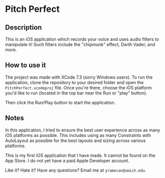 # Pitch Perfect

## Description

This is an iOS application which records your voice and uses audio filters to
manipulate it! Such filters include the "chipmunk" effect, Darth Vader, and
more.

## How to use it

The project was made with XCode 7.3 (sorry Windows users). To run the
application, clone the repository to your desired folder and open the
`PitchPerfect.xcodeproj` file. Once you're there, choose the iOS platform
you'd like to run (located in the top bar near the Run or "play" button).

Then click the Run/Play button to start the application.

## Notes

In this application, I tried to ensure the best user experience across as
many iOS platforms as possible. This includes using as many Constraints
with AutoLayout as possible for the best layouts and sizing across various
platforms.

This is my first iOS application that I have made. It cannot be found on the
App Store. I do not yet have a paid Apple Developer account.

Like it? Hate it? Have any questions? Email me at `yramocan@umich.edu`.
